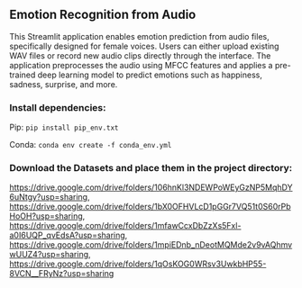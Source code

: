 ## Emotion Recognition from Audio
This Streamlit application enables emotion prediction from audio files, specifically designed for female voices. Users can either upload existing WAV files or record new audio clips directly through the interface. The application preprocesses the audio using MFCC features and applies a pre-trained deep learning model to predict emotions such as happiness, sadness, surprise, and more.

### Install dependencies:

Pip: `pip install pip_env.txt`

Conda: `conda env create -f conda_env.yml`

### Download the Datasets and place them in the project directory:
https://drive.google.com/drive/folders/106hnKl3NDEWPoWEyGzNP5MqhDY6uNtgy?usp=sharing, https://drive.google.com/drive/folders/1bX0OFHVLcD1pGGr7VQ51t0S60rPbHoOH?usp=sharing, https://drive.google.com/drive/folders/1mfawCcxDbZzXs5Fxl-a0I6UQP_qvEdsA?usp=sharing, https://drive.google.com/drive/folders/1mpiEDnb_nDeotMQMde2v9vAQhmvwUUZ4?usp=sharing, https://drive.google.com/drive/folders/1qOsKOG0WRsv3UwkbHP55-8VCN__FRyNz?usp=sharing
